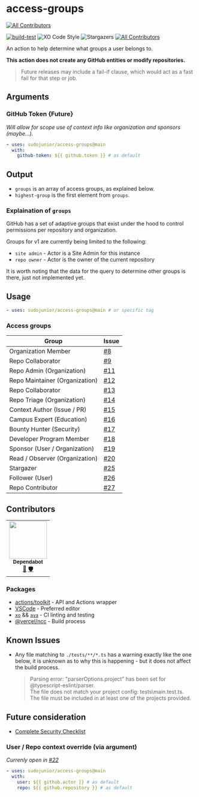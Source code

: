 # access-groups
<!-- ALL-CONTRIBUTORS-BADGE:START - Do not remove or modify this section -->
[![All Contributors](https://img.shields.io/badge/all_contributors-1-orange.svg?style=flat-square)](#contributors-)
<!-- ALL-CONTRIBUTORS-BADGE:END -->

[![build-test](https://github.com/sudojunior/access-groups/actions/workflows/test.yml/badge.svg)](https://github.com/sudojunior/access-groups/actions/workflows/test.yml)
![XO Code Style](https://badgen.net/badge/code%20style/XO/5ed9c7)
![Stargazers](https://badgen.net/github/stars/sudojunior/access-groups)<!-- ALL-CONTRIBUTORS-BADGE:START - Do not remove or modify this section -->
[![All Contributors](https://img.shields.io/badge/all_contributors-0-orange.svg?style=flat-square)](#contributors-)
<!-- ALL-CONTRIBUTORS-BADGE:END -->

An action to help determine what groups a user belongs to.

**This action does not create any GitHub entities or modify repositories.**

> Future releases may include a fail-if clause, which would act as a fast fail for that step or job.

## Arguments

### GitHub Token {Future}

*Will allow for scope use of context info like organization and sponsors (maybe...).*

```yaml
- uses: sudojunior/access-groups@main
  with:
    github-token: ${{ github.token }} # as default
```

## Output

- `groups` is an array of access groups, as explained below.
- `highest-group` is the first element from `groups`.

### Explaination of `groups`

GitHub has a set of adaptive groups that exist under the hood to control permissions per repository and organization.

Groups for v1 are currently being limited to the following:

- `site admin` - Actor is a Site Admin for this instance
- `repo owner` - Actor is the owner of the current repository

It is worth noting that the data for the query to determine other groups is there, just not implemented yet.

## Usage

```yaml
- uses: sudojunior/access-groups@main # or specific tag
```

### Access groups

| Group                          | Issue                                                        |
| ------------------------------ | ------------------------------------------------------------ |
| Organization Member            | [#8](https://github.com/sudojunior/access-groups/issues/8)   |
| Repo Collaborator              | [#9](https://github.com/sudojunior/access-groups/issues/9)   |
| Repo Admin (Organization)      | [#11](https://github.com/sudojunior/access-groups/issues/11) |
| Repo Maintainer (Organization) | [#12](https://github.com/sudojunior/access-groups/issues/12) |
| Repo Collaborator              | [#13](https://github.com/sudojunior/access-groups/issues/13) |
| Repo Triage (Organization)     | [#14](https://github.com/sudojunior/access-groups/issues/14) |
| Context Author (Issue / PR)    | [#15](https://github.com/sudojunior/access-groups/issues/15) |
| Campus Expert (Education)      | [#16](https://github.com/sudojunior/access-groups/issues/16) |
| Bounty Hunter (Security)       | [#17](https://github.com/sudojunior/access-groups/issues/17) |
| Developer Program Member       | [#18](https://github.com/sudojunior/access-groups/issues/18) |
| Sponsor (User / Organization)  | [#19](https://github.com/sudojunior/access-groups/issues/19) |
| Read / Observer (Organization) | [#20](https://github.com/sudojunior/access-groups/issues/20) |
| Stargazer                      | [#25](https://github.com/sudojunior/access-groups/issues/25) |
| Follower (User)                | [#26](https://github.com/sudojunior/access-groups/issues/26) |
| Repo Contributor               | [#27](https://github.com/sudojunior/access-groups/issues/27) |

## Contributors

<!-- ALL-CONTRIBUTORS-LIST:START - Do not remove or modify this section -->
<!-- prettier-ignore-start -->
<!-- markdownlint-disable -->
<table>
  <tr>
    <td align="center"><a href="https://github.com/features/security"><img src="https://avatars.githubusercontent.com/u/27347476?v=4?s=100" width="100px;" alt=""/><br /><sub><b>Dependabot</b></sub></a><br /><a href="#maintenance-dependabot" title="Maintenance">🚧</a> <a href="#security-dependabot" title="Security">🛡️</a></td>
  </tr>
</table>

<!-- markdownlint-restore -->
<!-- prettier-ignore-end -->

<!-- ALL-CONTRIBUTORS-LIST:END -->

### Packages

- [actions/toolkit](https://github.com/actions/toolkit) - API and Actions wrapper
- [VSCode](https://github.com/Microsoft/vscode) - Preferred editor
- [`xo`](https://github.com/xojs/xo) && [`ava`](https://github.com/avajs/ava) - CI linting and testing
- [@vercel/ncc](https://github.com/vercel/ncc) - Build process

## Known Issues

- Any file matching to `./tests/**/*.ts` has a warning exactly like the one below, it is unknown as to why this is happening - but it does not affect the build process.
  > Parsing error: "parserOptions.project" has been set for @typescript-eslint/parser.  
    The file does not match your project config: tests\main.test.ts.  
    The file must be included in at least one of the projects provided.

## Future consideration

- [Complete Security Checklist](https://github.com/sudojunior/access-groups/security)

### User / Repo context override (via argument)

*Currenly open in [#22](https://github.com/sudojunior/access-groups/issues/22)*

```yaml
- uses: sudojunior/access-groups@main
  with:
    user: ${{ github.actor }} # as default
    repo: ${{ github.repository }} # as default
```